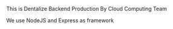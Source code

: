 This is Dentalize Backend Production By Cloud Computing Team

We use NodeJS and Express as framework
